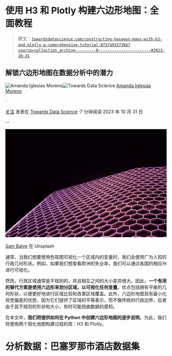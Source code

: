 # 使用 H3 和 Plotly 构建六边形地图：全面教程

> 原文：[`towardsdatascience.com/constructing-hexagon-maps-with-h3-and-plotly-a-comprehensive-tutorial-8f37a91573bb?source=collection_archive---------0-----------------------#2023-10-31`](https://towardsdatascience.com/constructing-hexagon-maps-with-h3-and-plotly-a-comprehensive-tutorial-8f37a91573bb?source=collection_archive---------0-----------------------#2023-10-31)

## 解锁六边形地图在数据分析中的潜力

[](https://amandaiglesiasmoreno.medium.com/?source=post_page-----8f37a91573bb--------------------------------)![Amanda Iglesias Moreno](https://amandaiglesiasmoreno.medium.com/?source=post_page-----8f37a91573bb--------------------------------)[](https://towardsdatascience.com/?source=post_page-----8f37a91573bb--------------------------------)![Towards Data Science](https://towardsdatascience.com/?source=post_page-----8f37a91573bb--------------------------------) [Amanda Iglesias Moreno](https://amandaiglesiasmoreno.medium.com/?source=post_page-----8f37a91573bb--------------------------------)

·

[关注](https://medium.com/m/signin?actionUrl=https%3A%2F%2Fmedium.com%2F_%2Fsubscribe%2Fuser%2F1bace2932c65&operation=register&redirect=https%3A%2F%2Ftowardsdatascience.com%2Fconstructing-hexagon-maps-with-h3-and-plotly-a-comprehensive-tutorial-8f37a91573bb&user=Amanda+Iglesias+Moreno&userId=1bace2932c65&source=post_page-1bace2932c65----8f37a91573bb---------------------post_header-----------) 发表在 [Towards Data Science](https://towardsdatascience.com/?source=post_page-----8f37a91573bb--------------------------------) ·7 分钟阅读·2023 年 10 月 31 日[](https://medium.com/m/signin?actionUrl=https%3A%2F%2Fmedium.com%2F_%2Fvote%2Ftowards-data-science%2F8f37a91573bb&operation=register&redirect=https%3A%2F%2Ftowardsdatascience.com%2Fconstructing-hexagon-maps-with-h3-and-plotly-a-comprehensive-tutorial-8f37a91573bb&user=Amanda+Iglesias+Moreno&userId=1bace2932c65&source=-----8f37a91573bb---------------------clap_footer-----------)

--

[](https://medium.com/m/signin?actionUrl=https%3A%2F%2Fmedium.com%2F_%2Fbookmark%2Fp%2F8f37a91573bb&operation=register&redirect=https%3A%2F%2Ftowardsdatascience.com%2Fconstructing-hexagon-maps-with-h3-and-plotly-a-comprehensive-tutorial-8f37a91573bb&source=-----8f37a91573bb---------------------bookmark_footer-----------)![](img/58bb2917e3305811b11d631a267130ed.png)

[Sam Balye](https://unsplash.com/es/@sambalye) 在 Unsplash

通常，当我们想要使用色斑图可视化一个区域内的变量时，我们会使用广为人知的行政几何形状。例如，如果我们想查看欧洲的失业率，我们可以通过各国的相应州进行可视化。

然而，行政区域通常是不规则的，并且相互之间的大小差异很大。因此，**一个有用的替代方案是使用六边形来划分区域，以可视化任何变量**。优点包括拥有平衡的几何形状，以便更好地进行区域比较和改善区域覆盖。此外，六边形地图具有最小化视觉偏差的优势，因为它们提供了区域的平等表示，而不像传统的行政边界，后者由于其不规则的形状和大小，有时可能扭曲数据的感知。

在本文中，**我们将提供如何在 Python 中创建六边形地图的逐步说明**。为此，我们将使用两个简化地图构建过程的库：H3 和 Plotly。

# 分析数据：巴塞罗那市酒店数据集
